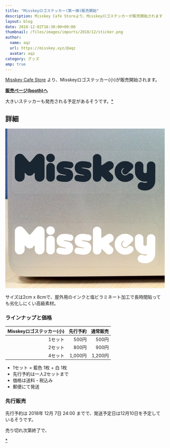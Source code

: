 ```yaml
---
title: "Misskeyロゴステッカー(第一弾)販売開始"
description: Misskey Cafe Storeより、Misskeyロゴステッカーが販売開始されます
layout: blog
date: 2018-12-02T16:30:00+09:00
thumbnail: /files/images/imports/2018/12/sticker.png
author:
  name: aqz
  url: https://misskey.xyz/@aqz
  avatar: aqz
category: グッズ
amp: true
---
```

[Misskey Cafe Store](https://msky-cafe.booth.pm/) より、Misskeyロゴステッカー(小)が販売開始されます。

**[販売ページ(booth)へ](https://msky-cafe.booth.pm/items/1115309)**

大きいステッカーも発売される予定があるそうです。[*](https://misskey.xyz/notes/5c02de257771780027d67248)

## 詳細
![商品画像](/files/images/imports/2018/12/sticker.png "Misskeyステッカー(小) 商品画像")

サイズは2cm x 8cmで、屋外用のインクと塩ビラミネート加工で長時間貼っても劣化しにくい高級素材。

### ラインナップと価格

| Misskeyロゴステッカー(小) | 先行予約 | 通常販売 |
|--------------------------:|---------:|---------:|
|                   1セット | 500円    | 500円    |
|                   2セット | 800円    | 900円    |
|                   4セット | 1,000円  | 1,200円  |

- 1セット = 藍色 1枚 + 白 1枚
- 先行予約は一人2セットまで
- 価格は送料・税込み
- 郵便にて発送

### 先行販売

先行予約は 2018年 12月 7日 24:00 までで、発送予定日は12月10日を予定しているそうです。  

売り切れ次第終了で、

[*](https://misskey.xyz/notes/5c02d8e5e0a8a6002746cdbb)
